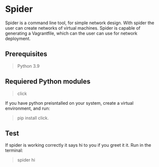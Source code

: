 # Spider

Spider is a command line tool, for simple network design. With spider the user can create networks of virtual machines. Spider is capable of generating a Vagrantfile, which can the user can use for network deployment.

## Prerequisites
 > Python 3.9
## Requiered Python modules
> click

If you have python preisntalled on your system, create a virtual environment, and run:
> pip install click.

## Test
If spider is working correctly it says hi to you if you greet it it.
Run in the terminal:
> spider hi
